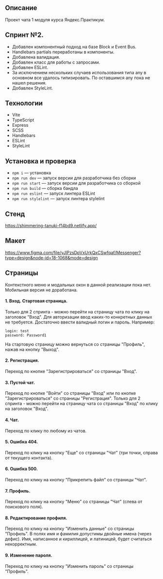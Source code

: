 ## Описание

Проект чата 1 модуля курса Яндекс.Практикум. 

## Спринт №2.
- Добавлен компонентный подход на базе Block и Event Bus.
- Handlebars partials переработаны в компоненты.
- Добавлена валидация.
- Добавлен класс для работы с запросами.
- Добавлен ESLint. 
- За исключением нескольких случаев использования типа any в основном все удалось типизировать. По оставшимся any пока не нашел решения.
- Добавлен StyleLint.

## Технологии

- Vite
- TypeScript
- Express
- SCSS
- Handlebars
- ESLint
- StyleLint

## Установка и проверка

- `npm i` — установка
- `npm run dev` — запуск версии для разработчика без сборки
- `npm run start` — запуск версии для разработчика со сборкой
- `npm run build` — сборка бандла
- `npm run eslint` — запуск линтера ESLint
- `npm run stylelint` — запуск линтера stylelint

## Стенд

https://shimmering-tanuki-f14bd9.netlify.app/

## Макет

https://www.figma.com/file/yJlPzsDpVxUrkQxCSwfqaf/Messenger?type=design&node-id=18-1068&mode=design

## Страницы

Контекстного меню и модальных окон в данной реализации пока нет. Мобильная версия не доработана.

#### 1. Вход. Стартовая страница. 
Только для 2 спринта - можно перейти на страницу чата по клику на заголовок "Вход".
Для авторизации ввод каких-то конкретных данных не требуется. Достаточно ввести валидный логин и пароль.
Например:

    login: test
    password: Password1

На стартовую страницу можно вернуться со страницы "Профиль", нажав на кнопку "Выход".

#### 2. Регистрация. 
Переход по кнопке "Зарегистрироваться" со страницы "Вход".

#### 3. Пустой чат. 
Переход по кнопке "Войти" со страницы "Вход" или по кнопке "Зарегистрироваться" со страницы "Регистрация".
Только для 2 спринта - можно перейти на страницу чата со страницы "Вход" по клику на заголовок "Вход".

#### 4. Чат.
Переход по клику по любому из чатов.

#### 5. Ошибка 404. 
Переход по клику на кнопку "Еще" со страницы "Чат" (три точки, справа от текущего контакта).

#### 6. Ошибка 500. 
Переход по клику на кнопку "Прикрепить файл" со страницы "Чат".

#### 7. Профиль. 
Переход по клику на кнопку "Меню" со страницы "Чат" (слева от поискового поля).

#### 8. Редактирование профиля. 
Переход по клику на кнопку "Изменить данные" со страницы "Профиль".
В полях имя и фамилия допустимы двойные имена (через дефис). 
Имя, написанное и кириллицей, и латиницей, будет считаться некорректным.

#### 9. Изменение пароля. 
Переход по клику на кнопку "Изменить пароль" со страницы "Профиль".
